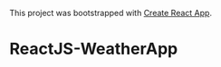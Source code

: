 This project was bootstrapped with [Create React App](https://github.com/facebook/create-react-app).

# ReactJS-WeatherApp
